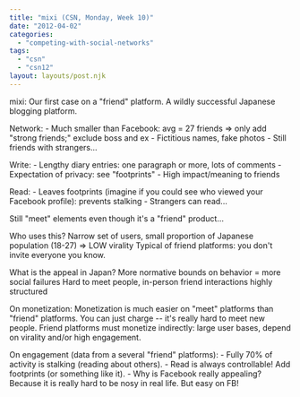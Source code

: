 ```yaml
---
title: "mixi (CSN, Monday, Week 10)"
date: "2012-04-02"
categories: 
  - "competing-with-social-networks"
tags: 
  - "csn"
  - "csn12"
layout: layouts/post.njk
---
```


mixi: Our first case on a "friend" platform. A wildly successful Japanese blogging platform.

Network: - Much smaller than Facebook: avg = 27 friends => only add "strong friends;" exclude boss and ex - Fictitious names, fake photos - Still friends with strangers...

Write: - Lengthy diary entries: one paragraph or more, lots of comments - Expectation of privacy: see "footprints" - High impact/meaning to friends

Read: - Leaves footprints (imagine if you could see who viewed your Facebook profile): prevents stalking - Strangers can read...

Still "meet" elements even though it's a "friend" product...

Who uses this? Narrow set of users, small proportion of Japanese population (18-27) => LOW virality Typical of friend platforms: you don't invite everyone you know.

What is the appeal in Japan? More normative bounds on behavior = more social failures Hard to meet people, in-person friend interactions highly structured

On monetization: Monetization is much easier on "meet" platforms than "friend" platforms. You can just charge -- it's really hard to meet new people. Friend platforms must monetize indirectly: large user bases, depend on virality and/or high engagement.

On engagement (data from a several "friend" platforms): - Fully 70% of activity is stalking (reading about others). - Read is always controllable! Add footprints (or something like it). - Why is Facebook really appealing? Because it is really hard to be nosy in real life. But easy on FB!
